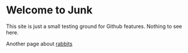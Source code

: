 # Welcome to Junk

This site is just a small testing ground for Github features. Nothing to see here.

Another page about [rabbits](rabbits)
